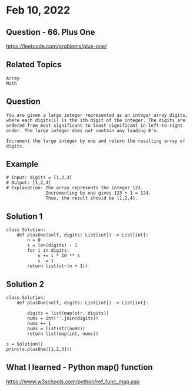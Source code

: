 # Feb 10, 2022
## Question - 66. Plus One
https://leetcode.com/problems/plus-one/

## Related Topics
    Array
    Math

## Question

    You are given a large integer represented as an integer array digits, where each digits[i] is the ith digit of the integer. The digits are ordered from most significant to least significant in left-to-right order. The large integer does not contain any leading 0's.

    Increment the large integer by one and return the resulting array of digits.

## Example

    # Input: digits = [1,2,3]
    # Output: [1,2,4]
    # Explanation: The array represents the integer 123.
                   Incrementing by one gives 123 + 1 = 124.
                   Thus, the result should be [1,2,4].


## Solution 1 
```
class Solution:
    def plusOne(self, digits: List[int]) -> List[int]:
        n = 0
        s = len(digits) - 1
        for i in digits:
            n += i * 10 ** s
            s -= 1
        return list(str(n + 1))
```

## Solution 2
```
class Solution:
    def plusOne(self, digits: List[int]) -> List[int]:
    
        digits = list(map(str, digits))
        nums = int(''.join(digits))
        nums += 1
        nums = list(str(nums))
        return list(map(int, nums))

s = Solution()
print(s.plusOne([1,2,3]))
```

## What I learned - Python map() function

https://www.w3schools.com/python/ref_func_map.asp